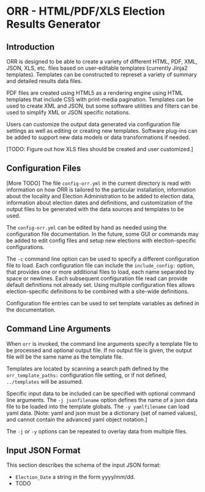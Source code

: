 # ORR -  HTML/PDF/XLS Election Results Generator

## Introduction

ORR is designed to be able to create a variety of different HTML, PDF,
XML, JSON, XLS, etc. files based on user-editable templates (currently
Jinja2 templates). Templates can be constructed to represet a variety
of summary and detailed results data files.

PDF files are created using HTML5 as a rendering engine using HTML
templates that include CSS with print-media pagination. Templates
can be used to create XML and JSON, but some software utilities and
filters can be used to simplify XML or JSON specific notations.

Users can customize the output data generated via configuration file
settings as well as editing or creating new templates. Software plug-ins
can be added to support new data models or data transformations if
needed.

[TODO: Figure out how XLS files should be created and user
customized.]

## Configuration Files

[More TODO] The file `config-orr.yml` in the current directory is
read with information on how ORR is tailored to the particular
installation, information about the locality and Election Administration
to be added to election data, information about election dates and
definitions, and customization of the output files to be generated
with the data sources and templates to be used.

The `config-orr.yml` can be edited by hand as needed using the
configuration file documentation. In the future, some GUI or
commands may be added to edit config files and setup new elections
with election-specific configurations.

The `-c` command line option can be used to specify a different
configuration file to load. Each configuration file can include
the `include_config:` option, that provides one or more additional
files to load, each name separated by space or newlines. Each
subsequent configuration file read can provide default definitions
not already set. Using multiple configuration files allows election-specific
definitions to be combined with a site-wide definitions.

Configuration file entries can be used to set template variables
as defined in the documentation.

## Command Line Arguments

When `orr` is invoked, the command line arguments specify a template
file to be processed and optional output file. If no output file is given,
the output file will be the same name as the template file.

Templates are located by scanning a search path defined by the
`orr_template_paths:` configuration file setting, or if not
defined, `../templates` will be assumed.

Specific input data to be included can be specified with optional
command line arguments. The `-j jsonfilename` option defines the name
of a json data file to be loaded into the template globals. The
`-y yamlfilename` can load yaml data. \[Note: yaml and json must
be a dictionary (set of named values), and cannot contain the advanced
yaml object notation.]

The `-j` or `-y` options can be repeated to overlay data from multiple
files.


## Input JSON Format

This section describes the schema of the input JSON format:

* `Election_Date` a string in the form yyyy/mm/dd.
* TODO
